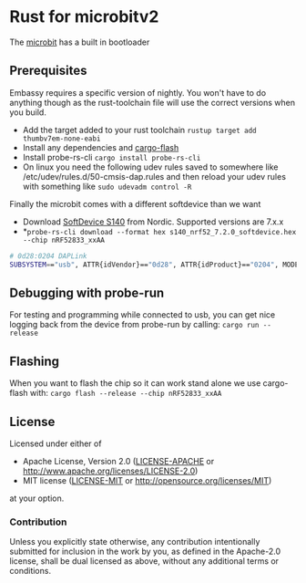 # Rust for microbitv2

The [microbit](https://github.com/nrf-rs/microbit) has a built in bootloader

## Prerequisites

Embassy requires a specific version of nightly. You won't have to do anything though as the rust-toolchain file will use the correct versions when you build.

* Add the target added to your rust toolchain `rustup target add thumbv7em-none-eabi`
* Install any dependencies and [cargo-flash](https://github.com/probe-rs/cargo-flash#prerequisites)
* Install probe-rs-cli `cargo install probe-rs-cli`
* On linux you need the following udev rules saved to somewhere like /etc/udev/rules.d/50-cmsis-dap.rules and then reload your udev rules with something like `sudo udevadm control -R`

Finally the microbit comes with a different softdevice than we want
* Download [SoftDevice S140](https://www.nordicsemi.com/Software-and-tools/Software/S140/Download) from Nordic. Supported versions are 7.x.x
* *`probe-rs-cli download --format hex s140_nrf52_7.2.0_softdevice.hex --chip nRF52833_xxAA`

```bash
# 0d28:0204 DAPLink
SUBSYSTEM=="usb", ATTR{idVendor}=="0d28", ATTR{idProduct}=="0204", MODE:="666"
```

## Debugging with probe-run

For testing and programming while connected to usb, you can get nice logging back from the device from probe-run by calling:
`cargo run --release`

## Flashing

When you want to flash the chip so it can work stand alone we use cargo-flash with:
`cargo flash --release --chip nRF52833_xxAA`

## License

Licensed under either of

* Apache License, Version 2.0 ([LICENSE-APACHE](LICENSE-APACHE) or
  http://www.apache.org/licenses/LICENSE-2.0)
* MIT license ([LICENSE-MIT](LICENSE-MIT) or http://opensource.org/licenses/MIT)

at your option.

### Contribution

Unless you explicitly state otherwise, any contribution intentionally submitted
for inclusion in the work by you, as defined in the Apache-2.0 license, shall be
dual licensed as above, without any additional terms or conditions.
